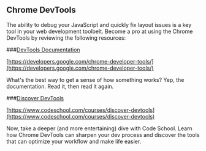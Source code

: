 ## Chrome DevTools

The ability to debug your JavaScript and quickly fix layout issues is a key tool in your web development toolbelt. Become a pro at using the Chrome DevTools by reviewing the following resources:

###[DevTools Documentation](https://developers.google.com/chrome-developer-tools/)

[https://developers.google.com/chrome-developer-tools/](https://developers.google.com/chrome-developer-tools/)

What's the best way to get a sense of how something works? Yep, the documentation. Read it, then read it again.


###[Discover DevTools](https://www.codeschool.com/courses/discover-devtools)

[https://www.codeschool.com/courses/discover-devtools](https://www.codeschool.com/courses/discover-devtools)

Now, take a deeper (and more entertaining) dive with Code School. Learn how Chrome DevTools can sharpen your dev process and discover the tools that can optimize your workflow and make life easier.